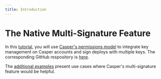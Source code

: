 ```yaml
---
title: Introduction
---
```


# The Native Multi-Signature Feature

In this [tutorial](./multi-sig-workflow.md), you will use [Casper's permissions model](../../../concepts/design/casper-design.md#accounts-permissions) to integrate key management on Casper accounts and sign deploys with multiple keys. The corresponding GitHub respository is [here](https://github.com/casper-ecosystem/tutorials-example-wasm/tree/dev/multi-sig).

The [additional examples](./other-scenarios.md) present use cases where Casper's multi-signature feature would be helpful.